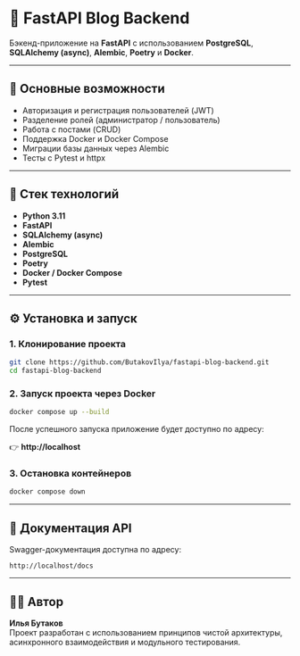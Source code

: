 # 📝 FastAPI Blog Backend

Бэкенд-приложение на **FastAPI** с использованием **PostgreSQL**, **SQLAlchemy (async)**, **Alembic**, **Poetry** и **Docker**.

---

## 🚀 Основные возможности

- Авторизация и регистрация пользователей (JWT)
- Разделение ролей (администратор / пользователь)
- Работа с постами (CRUD)
- Поддержка Docker и Docker Compose
- Миграции базы данных через Alembic
- Тесты с Pytest и httpx

---

## 🧩 Стек технологий

- **Python 3.11**
- **FastAPI**
- **SQLAlchemy (async)**
- **Alembic**
- **PostgreSQL**
- **Poetry**
- **Docker / Docker Compose**
- **Pytest**

---

## ⚙️ Установка и запуск

### 1. Клонирование проекта
```bash
git clone https://github.com/ButakovIlya/fastapi-blog-backend.git
cd fastapi-blog-backend
```

### 2. Запуск проекта через Docker
```bash
docker compose up --build
```

После успешного запуска приложение будет доступно по адресу:

👉 **http://localhost**

### 3. Остановка контейнеров
```bash
docker compose down
```

---

## 📘 Документация API

Swagger-документация доступна по адресу:
```
http://localhost/docs
```
---

## 👨‍💻 Автор

**Илья Бутаков**  
Проект разработан с использованием принципов чистой архитектуры,  
асинхронного взаимодействия и модульного тестирования.
